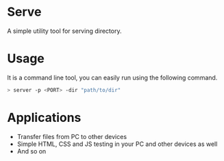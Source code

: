 # Serve

A simple utility tool for serving directory.

# Usage

It is a command line tool, you can easily run using the following command.

```bash
> server -p <PORT> -dir "path/to/dir"
```

# Applications

- Transfer files from PC to other devices
- Simple HTML, CSS and JS testing in your PC and other devices as well
- And so on
